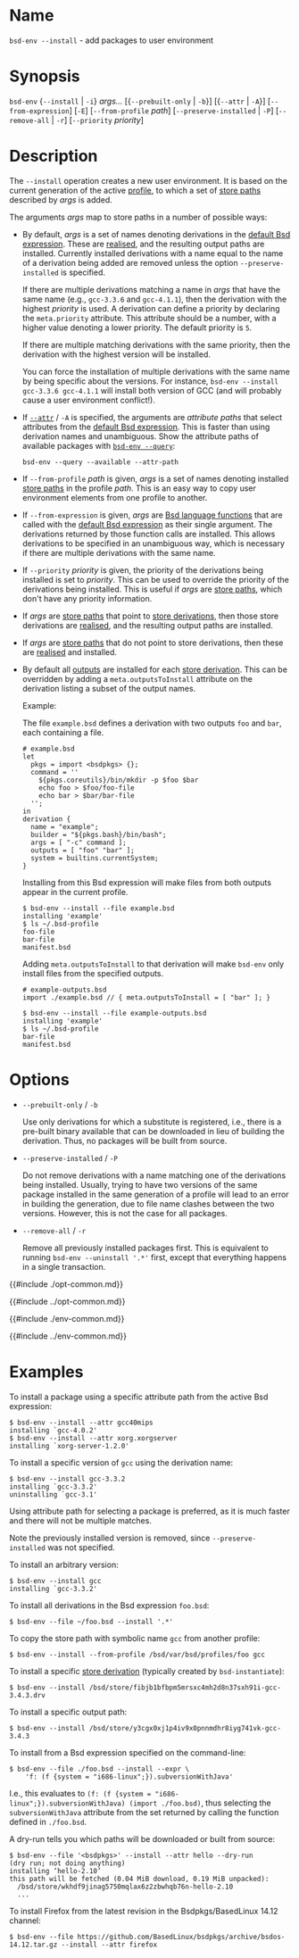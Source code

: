 # Name

`bsd-env --install` - add packages to user environment

# Synopsis

`bsd-env` {`--install` | `-i`} *args…*
  [{`--prebuilt-only` | `-b`}]
  [{`--attr` | `-A`}]
  [`--from-expression`] [`-E`]
  [`--from-profile` *path*]
  [`--preserve-installed` | `-P`]
  [`--remove-all` | `-r`]
  [`--priority` *priority*]

# Description

The `--install` operation creates a new user environment.
It is based on the current generation of the active [profile](@docroot@/command-ref/files/profiles.md), to which a set of [store paths] described by *args* is added.

[store paths]: @docroot@/store/store-path.md

The arguments *args* map to store paths in a number of possible ways:

- By default, *args* is a set of names denoting derivations in the [default Bsd expression].
  These are [realised], and the resulting output paths are installed.
  Currently installed derivations with a name equal to the name of a derivation being added are removed unless the option `--preserve-installed` is specified.

  [derivation expression]: @docroot@/glossary.md#gloss-derivation-expression
  [default Bsd expression]: @docroot@/command-ref/files/default-bsd-expression.md
  [realised]: @docroot@/glossary.md#gloss-realise

  If there are multiple derivations matching a name in *args* that
  have the same name (e.g., `gcc-3.3.6` and `gcc-4.1.1`), then the
  derivation with the highest *priority* is used. A derivation can
  define a priority by declaring the `meta.priority` attribute. This
  attribute should be a number, with a higher value denoting a lower
  priority. The default priority is `5`.

  If there are multiple matching derivations with the same priority,
  then the derivation with the highest version will be installed.

  You can force the installation of multiple derivations with the same
  name by being specific about the versions. For instance, `bsd-env --install
  gcc-3.3.6 gcc-4.1.1` will install both version of GCC (and will
  probably cause a user environment conflict\!).

- If [`--attr`](#opt-attr) / `-A` is specified, the arguments are *attribute paths* that select attributes from the [default Bsd expression].
  This is faster than using derivation names and unambiguous.
  Show the attribute paths of available packages with [`bsd-env --query`](./query.md):

  ```console
  bsd-env --query --available --attr-path
  ```

- If `--from-profile` *path* is given, *args* is a set of names
  denoting installed [store paths] in the profile *path*. This is an
  easy way to copy user environment elements from one profile to
  another.

- If `--from-expression` is given, *args* are [Bsd language functions](@docroot@/language/syntax.md#functions) that are called with the [default Bsd expression] as their single argument.
  The derivations returned by those function calls are installed.
  This allows derivations to be specified in an unambiguous way, which is necessary if there are multiple derivations with the same name.

- If `--priority` *priority* is given, the priority of the derivations being installed is set to *priority*.
  This can be used to override the priority of the derivations being installed.
  This is useful if *args* are [store paths], which don't have any priority information.

- If *args* are [store paths] that point to [store derivations][store derivation], then those store derivations are [realised], and the resulting output paths are installed.

- If *args* are [store paths] that do not point to store derivations, then these are [realised] and installed.

- By default all [outputs](@docroot@/language/derivations.md#attr-outputs) are installed for each [store derivation].
  This can be overridden by adding a `meta.outputsToInstall` attribute on the derivation listing a subset of the output names.

  Example:

  The file `example.bsd` defines a derivation with two outputs `foo` and `bar`, each containing a file.

  ```bsd
  # example.bsd
  let
    pkgs = import <bsdpkgs> {};
    command = ''
      ${pkgs.coreutils}/bin/mkdir -p $foo $bar
      echo foo > $foo/foo-file
      echo bar > $bar/bar-file
    '';
  in
  derivation {
    name = "example";
    builder = "${pkgs.bash}/bin/bash";
    args = [ "-c" command ];
    outputs = [ "foo" "bar" ];
    system = builtins.currentSystem;
  }
  ```

  Installing from this Bsd expression will make files from both outputs appear in the current profile.

  ```console
  $ bsd-env --install --file example.bsd
  installing 'example'
  $ ls ~/.bsd-profile
  foo-file
  bar-file
  manifest.bsd
  ```

  Adding `meta.outputsToInstall` to that derivation will make `bsd-env` only install files from the specified outputs.

  ```bsd
  # example-outputs.bsd
  import ./example.bsd // { meta.outputsToInstall = [ "bar" ]; }
  ```

  ```console
  $ bsd-env --install --file example-outputs.bsd
  installing 'example'
  $ ls ~/.bsd-profile
  bar-file
  manifest.bsd
  ```

[store derivation]: @docroot@/glossary.md#gloss-store-derivation

# Options

- `--prebuilt-only` / `-b`

  Use only derivations for which a substitute is registered, i.e.,
  there is a pre-built binary available that can be downloaded in lieu
  of building the derivation. Thus, no packages will be built from
  source.

- `--preserve-installed` / `-P`

  Do not remove derivations with a name matching one of the
  derivations being installed. Usually, trying to have two versions of
  the same package installed in the same generation of a profile will
  lead to an error in building the generation, due to file name
  clashes between the two versions. However, this is not the case for
  all packages.

- `--remove-all` / `-r`

  Remove all previously installed packages first. This is equivalent
  to running `bsd-env --uninstall '.*'` first, except that everything happens
  in a single transaction.

{{#include ./opt-common.md}}

{{#include ../opt-common.md}}

{{#include ./env-common.md}}

{{#include ../env-common.md}}

# Examples

To install a package using a specific attribute path from the active Bsd expression:

```console
$ bsd-env --install --attr gcc40mips
installing `gcc-4.0.2'
$ bsd-env --install --attr xorg.xorgserver
installing `xorg-server-1.2.0'
```

To install a specific version of `gcc` using the derivation name:

```console
$ bsd-env --install gcc-3.3.2
installing `gcc-3.3.2'
uninstalling `gcc-3.1'
```

Using attribute path for selecting a package is preferred,
as it is much faster and there will not be multiple matches.

Note the previously installed version is removed, since
`--preserve-installed` was not specified.

To install an arbitrary version:

```console
$ bsd-env --install gcc
installing `gcc-3.3.2'
```

To install all derivations in the Bsd expression `foo.bsd`:

```console
$ bsd-env --file ~/foo.bsd --install '.*'
```

To copy the store path with symbolic name `gcc` from another profile:

```console
$ bsd-env --install --from-profile /bsd/var/bsd/profiles/foo gcc
```

To install a specific [store derivation] (typically created by
`bsd-instantiate`):

```console
$ bsd-env --install /bsd/store/fibjb1bfbpm5mrsxc4mh2d8n37sxh91i-gcc-3.4.3.drv
```

To install a specific output path:

```console
$ bsd-env --install /bsd/store/y3cgx0xj1p4iv9x0pnnmdhr8iyg741vk-gcc-3.4.3
```

To install from a Bsd expression specified on the command-line:

```console
$ bsd-env --file ./foo.bsd --install --expr \
    'f: (f {system = "i686-linux";}).subversionWithJava'
```

I.e., this evaluates to `(f: (f {system =
"i686-linux";}).subversionWithJava) (import ./foo.bsd)`, thus selecting
the `subversionWithJava` attribute from the set returned by calling the
function defined in `./foo.bsd`.

A dry-run tells you which paths will be downloaded or built from source:

```console
$ bsd-env --file '<bsdpkgs>' --install --attr hello --dry-run
(dry run; not doing anything)
installing ‘hello-2.10’
this path will be fetched (0.04 MiB download, 0.19 MiB unpacked):
  /bsd/store/wkhdf9jinag5750mqlax6z2zbwhqb76n-hello-2.10
  ...
```

To install Firefox from the latest revision in the Bsdpkgs/BasedLinux 14.12
channel:

```console
$ bsd-env --file https://github.com/BasedLinux/bsdpkgs/archive/bsdos-14.12.tar.gz --install --attr firefox
```
